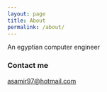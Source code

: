 ```yaml
---
layout: page
title: About
permalink: /about/
---
```


An egyptian computer engineer

### Contact me

[asamir97@hotmail.com](mailto:asamir97@hotmail.com)
